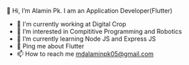 👋 Hi, I’m Alamin Pk. I am an Application Developer(Flutter)

- 🏢 I'm currently working at Digital Crop
- 👀 I’m interested in Compititive Programming and Robotics
- 🌱 I’m currently learning Node JS and Express JS
- 💬 Ping me about Flutter
- 📫 How to reach me mdalaminpk05@gmail.com


<!---
Alaminpk05/Alaminpk05 is a ✨ special ✨ repository because its `README.md` (this file) appears on your GitHub profile.
You can click the Preview link to take a look at your changes.
--->
